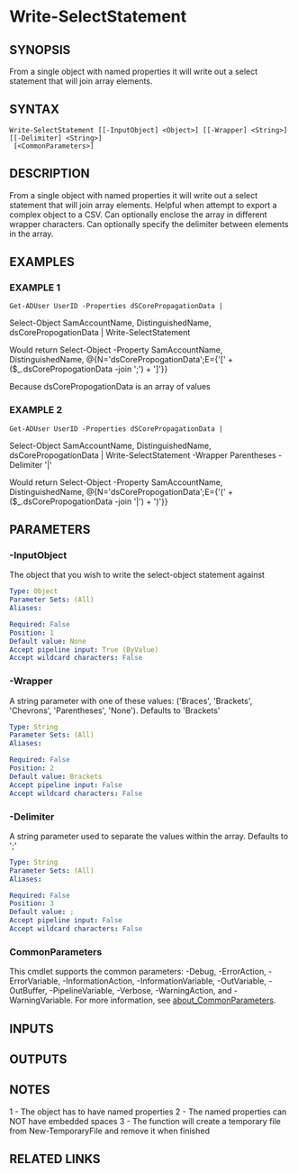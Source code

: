 ﻿---
external help file: PoshFunctions-help.xml
Module Name: poshfunctions
online version:
schema: 2.0.0
---

# Write-SelectStatement

## SYNOPSIS
From a single object with named properties it will write out a select statement that will join array elements.

## SYNTAX

```
Write-SelectStatement [[-InputObject] <Object>] [[-Wrapper] <String>] [[-Delimiter] <String>]
 [<CommonParameters>]
```

## DESCRIPTION
From a single object with named properties it will write out a select statement that will join array elements.
Helpful when attempt to export a complex object to a CSV.
Can optionally enclose the array in different wrapper characters.
Can optionally specify the delimiter between elements in the array.

## EXAMPLES

### EXAMPLE 1
```
Get-ADUser UserID -Properties dSCorePropagationData |
```

Select-Object SamAccountName, DistinguishedName, dsCorePropogationData |
Write-SelectStatement

Would return
Select-Object -Property SamAccountName, DistinguishedName, @{N='dsCorePropogationData';E={'\[' + ($_.dsCorePropogationData -join ';') + '\]'}}

Because dsCorePropogationData is an array of values

### EXAMPLE 2
```
Get-ADUser UserID -Properties dSCorePropagationData |
```

Select-Object SamAccountName, DistinguishedName, dsCorePropogationData |
Write-SelectStatement -Wrapper Parentheses -Delimiter '|'

Would return
Select-Object -Property SamAccountName, DistinguishedName, @{N='dsCorePropogationData';E={'(' + ($_.dsCorePropogationData -join '|') + ')'}}

## PARAMETERS

### -InputObject
The object that you wish to write the select-object statement against

```yaml
Type: Object
Parameter Sets: (All)
Aliases:

Required: False
Position: 1
Default value: None
Accept pipeline input: True (ByValue)
Accept wildcard characters: False
```

### -Wrapper
A string parameter with one of these values: ('Braces', 'Brackets', 'Chevrons', 'Parentheses', 'None').
Defaults to 'Brackets'

```yaml
Type: String
Parameter Sets: (All)
Aliases:

Required: False
Position: 2
Default value: Brackets
Accept pipeline input: False
Accept wildcard characters: False
```

### -Delimiter
A string parameter used to separate the values within the array.
Defaults to ';'

```yaml
Type: String
Parameter Sets: (All)
Aliases:

Required: False
Position: 3
Default value: ;
Accept pipeline input: False
Accept wildcard characters: False
```

### CommonParameters
This cmdlet supports the common parameters: -Debug, -ErrorAction, -ErrorVariable, -InformationAction, -InformationVariable, -OutVariable, -OutBuffer, -PipelineVariable, -Verbose, -WarningAction, and -WarningVariable. For more information, see [about_CommonParameters](http://go.microsoft.com/fwlink/?LinkID=113216).

## INPUTS

## OUTPUTS

## NOTES
1 - The object has to have named properties
2 - The named properties can NOT have embedded spaces
3 - The function will create a temporary file from New-TemporaryFile and remove it when finished

## RELATED LINKS
